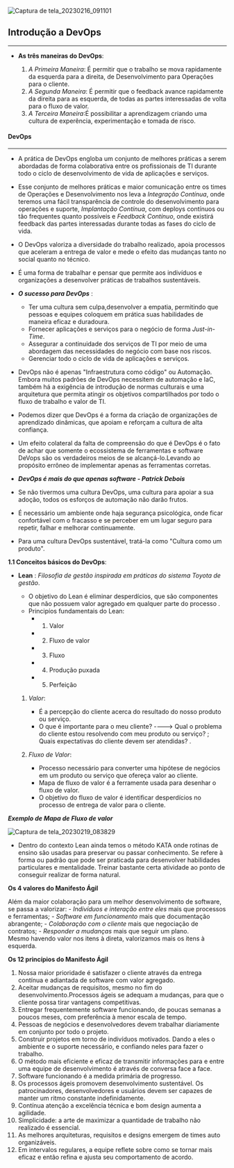 
![Captura de tela_20230216_091101](https://i.imgur.com/doXsvn1.png)

## Introdução a DevOps
-----

- **As três maneiras do DevOps**:
    
    
     1. _A Primeira Maneira_: É permitir que o trabalho se mova rapidamente da esquerda para a direita, de Desenvolvimento para Operações para o cliente.
     2. _A Segunda Maneira_: É permitir que o feedback avance rapidamente da direita para as esquerda, de todas as partes interessadas de volta para o fluxo de valor.
     3. _A Terceira Maneira_:É possibilitar a aprendizagem criando uma cultura de experência, experimentação e tomada de risco.
      
#### **DevOps**
---
- A prática de DevOps engloba um conjunto de melhores práticas a serem abordadas de forma colaborativa entre os profissionais de TI durante todo o ciclo de desenvolvimento de vida de  aplicações e serviços.

- Esse conjunto de melhores práticas e maior comunicação entre os times de Operações e Desenvolvimento nos leva a  _Integração Contínua_, onde teremos uma fácil transparência de controle do desenvolvimento para operações e suporte, _Implantação Contínua_, com deploys contínuos ou tão frequentes quanto possíveis e _Feedback Contínuo_, onde existirá feedback das partes interessadas durante todas as fases do ciclo de vida.

- O DevOps valoriza a diversidade do trabalho realizado, apoia processos que aceleram a entrega de valor e mede o efeito das mudanças tanto no social quanto no técnico.
- É uma forma de trabalhar e pensar que permite aos indivíduos e organizações a desenvolver práticas de trabalhos sustentáveis.
- **_O sucesso para DevOps_** :
    - Ter uma cultura sem culpa,desenvolver a empatia, permitindo que pessoas e equipes coloquem em prática suas habilidades de maneira eficaz e duradoura.
    - Fornecer aplicações e serviços para o negócio de forma _Just-in-Time_.
    - Assegurar a continuidade dos serviços de TI por meio de uma abordagem das necessidades do negócio com base nos riscos.
    - Gerenciar todo o ciclo de vida de aplicações e serviços. 
-  DevOps não é apenas "Infraestrutura como código" ou Automação. Embora muitos padrões de DevOps necessitem de automação e IaC, também há a exigência de introdução de normas culturais e uma arquitetura que permita atingir os objetivos compartilhados por todo o fluxo de trabalho e valor de TI.
  -  Podemos dizer que DevOps é a forma da criação de organizações de aprendizado dinâmicas, que apoiam e reforçam a cultura de alta confiança.
  -  Um efeito colateral da falta de compreensão do que é DevOps é o fato de achar que somente o ecossistema de ferramentas e software DeVops são os verdadeiros meios de se alcançá-lo.Levando ao propósito errôneo de implementar apenas as ferramentas corretas.
  -  _**DevOps é mais do que apenas software - Patrick Debois**_
  -  Se não tivermos uma cultura DevOps, uma cultura para apoiar a sua adoção, todos os esforços de automação não darão frutos.
  -  É necessário um ambiente onde haja segurança psicológica, onde ficar confortável com o fracasso e se perceber em um lugar seguro para repetir, falhar e melhorar continuamente.
  -  Para uma cultura DevOps sustentável, tratá-la como "Cultura como um produto".
 
    
 **1.1 Conceitos básicos do DevOps**:


 - **Lean** : _Filosofia de gestão inspirada em práticas do sistema Toyota de gestão_.
    - O objetivo do Lean é eliminar desperdícios, que são componentes que não possuem valor agregado em qualquer parte do processo .
    - Principíos fundamentais do Lean:
        - 1. Valor
        - 2. Fluxo de valor
        - 3. Fluxo
        - 4. Produção puxada
        - 5. Perfeição

   1. _Valor_:
     
      - É a percepção do cliente acerca do resultado do nosso produto ou serviço.
      - O que é importante para o meu cliente? ----> Qual o problema do cliente estou resolvendo com meu produto ou serviço? ;   Quais expectativas do cliente devem ser atendidas? .
   
   2. _Fluxo de Valor_: 

      - Processo necessário para converter uma hipótese de negócios em um produto ou serviço que ofereça valor ao cliente.
      - Mapa de fluxo de valor é a ferramente usada para desenhar o fluxo de valor.
      - O objetivo do fluxo de valor é identificar desperdícios no processo de entrega de valor para o cliente.
   
   

**_Exemplo de Mapa de Fluxo de valor_**

   ![Captura de tela_20230219_083829](https://i.imgur.com/FIbQaHL.png)  

 - Dentro do contexto Lean ainda temos o método KATA onde rotinas de ensino são usadas para preservar ou passar conhecimento. Se refere à forma ou padrão que pode ser praticada para desenvolver habilidades particulares e mentalidade. Treinar bastante certa atividade ao ponto de conseguir realizar de forma natural.
 

 **Os 4 valores do Manifesto Ágil**

Além da maior colaboração para um melhor desenvolvimento de software, se passa a valorizar:
      - _Indivíduos e interação entre eles_ mais que processos e ferramentas;
      - _Software em funcionamento_ mais que documentação abrangente;
      - _Colaboração com o cliente_ mais que negociação de contratos;
      - _Responder a mudanças_ mais que seguir um plano.      
Mesmo havendo valor nos itens à direta, valorizamos mais os itens à esquerda.   

**Os 12 princípios do Manifesto Ágil**

1. Nossa maior prioridade é satisfazer o cliente através da entrega contínua e adiantada de software com valor agregado.
2. Aceitar mudanças de requisitos, mesmo no fim do desenvolvimento.Processos ágeis se adequam a mudanças, para que o cliente possa tirar vantagens competitivas.
3. Entregar frequentemente software funcionando, de poucas semanas a poucos meses, com preferência à menor escala de tempo.
4. Pessoas de negócios e desenvolvedores devem trabalhar diariamente em conjunto por todo o projeto.
5. Construir projetos em torno de indivíduos motivados. Dando a eles o ambiente e o suporte necessário, e confiando neles para fazer o trabalho.
6. O método mais eficiente e eficaz de transmitir informações para e entre uma equipe de desenvolvimento é através de conversa face a face.
7. Software funcionando é a medida primária de progresso.
8. Os processos ágeis promovem desenvolvimento sustentável. Os patrocinadores, desenvolvedores e usuários devem ser capazes de manter um ritmo constante indefinidamente.
9. Contínua atenção a excelência técnica e bom design aumenta a agilidade.
10. Simplicidade: a arte de maximizar a quantidade de trabalho não realizado é essencial.
11. As melhores arquiteturas, requisitos e designs emergem de times auto organizáveis.
12. Em intervalos regulares, a equipe reflete sobre como se tornar mais eficaz e então refina e ajusta seu comportamento de acordo.